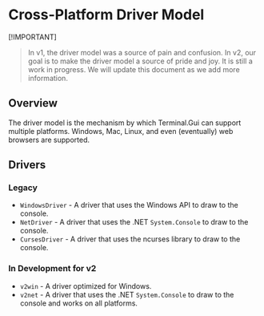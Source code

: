 
# Cross-Platform Driver Model

[!IMPORTANT]
> In v1, the driver model was a source of pain and confusion. In v2, our goal is to make the driver model a source of pride and joy. It is still a work in progress. We will update this document as we add more information.

## Overview

The driver model is the mechanism by which Terminal.Gui can support multiple platforms. Windows, Mac, Linux, and even (eventually) web browsers are supported.

## Drivers

### Legacy

- `WindowsDriver` - A driver that uses the Windows API to draw to the console.
- `NetDriver` - A driver that uses the .NET `System.Console` to draw to the console.
- `CursesDriver` - A driver that uses the ncurses library to draw to the console.

### In Development for v2

- `v2win` - A driver optimized for Windows.
- `v2net` - A driver that uses the .NET `System.Console` to draw to the console and works on all platforms.


